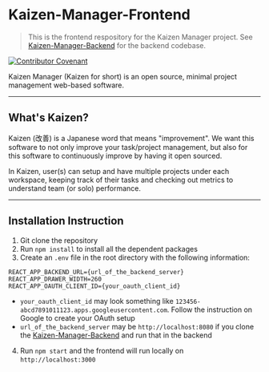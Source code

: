 # Kaizen-Manager-Frontend

> This is the frontend respository for the Kaizen Manager project. See [Kaizen-Manager-Backend](https://github.com/marumarumarumarumarumarumaru/Kaizen-Manager-Backend) for the backend codebase.

[![Contributor Covenant](https://img.shields.io/badge/Contributor%20Covenant-2.1-4baaaa.svg)](CODE_OF_CONDUCT.md) 

Kaizen Manager (Kaizen for short) is an open source, minimal project management web-based software. 

---

## What's Kaizen?

Kaizen (改善) is a Japanese word that means "improvement". We want this software to not only improve your task/project management, but also for this software to continuously improve by having it open sourced. 

In Kaizen, user(s) can setup and have multiple projects under each workspace, keeping track of their tasks and checking out metrics to understand team (or solo) performance.

---

## Installation Instruction
1. Git clone the repository
2. Run `npm install` to install all the dependent packages
3. Create an `.env` file in the root directory with the following information:
```
REACT_APP_BACKEND_URL={url_of_the_backend_server}
REACT_APP_DRAWER_WIDTH=260
REACT_APP_OAUTH_CLIENT_ID={your_oauth_client_id}
```
  - `your_oauth_client_id` may look something like `123456-abcd7891011123.apps.googleusercontent.com`. Follow the instruction on Google to create your OAuth setup
  - `url_of_the_backend_server` may be `http://localhost:8080` if you clone the [Kaizen-Manager-Backend](https://github.com/marumarumarumarumarumarumaru/Kaizen-Manager-Backend) and run that in the backend
4. Run `npm start` and the frontend will run locally on `http://localhost:3000`